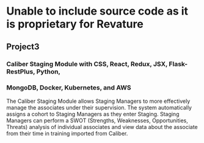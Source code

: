 # Unable to include source code as it is proprietary for Revature
## Project3
### Caliber Staging Module with CSS, React, Redux, JSX, Flask-RestPlus, Python,
### MongoDB, Docker, Kubernetes, and AWS
The Caliber Staging Module allows Staging Managers to more effectively manage
the associates under their supervision. The system automatically assigns a
cohort to Staging Managers as they enter Staging. Staging Managers can perform a
SWOT (Strengths, Weaknesses, Opportunities, Threats) analysis of individual
associates and view data about the associate from their time in training
imported from Caliber.
